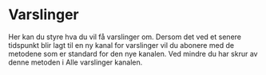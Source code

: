# Varslinger

Her kan du styre hva du vil få varslinger om. Dersom det ved et senere tidspunkt blir lagt til en ny kanal for varslinger vil du abonere med de metodene som er standard for den nye kanalen. Ved mindre du har skrur av denne metoden i Alle varslinger kanalen.